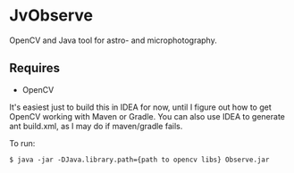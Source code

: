 # JvObserve
OpenCV and Java tool for astro- and microphotography.

Requires
--------
  
  - OpenCV

It's easiest just to build this in IDEA for now, until I figure out how to get OpenCV working with Maven or Gradle.
You can also use IDEA to generate ant build.xml, as I may do if maven/gradle fails.

To run:

```$ java -jar -DJava.library.path={path to opencv libs} Observe.jar```

